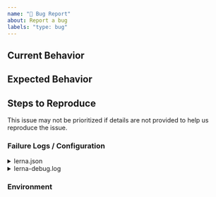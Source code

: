 ```yaml
---
name: "🐞 Bug Report"
about: Report a bug
labels: "type: bug"
---
```


<!-- Please do your best to fill out all of the sections below! -->

## Current Behavior

<!-- What is the behavior that currently you experience? -->

## Expected Behavior

<!-- What is the behavior that you expect to happen? -->
<!-- Is this a regression? .i.e Did this used to be the behavior at one point?  -->

## Steps to Reproduce

<!-- Help us help you by making it easy for us to reproduce your issue! -->

<!-- Can you reproduce this on https://github.com/lerna/repro? -->
<!-- If so, open a PR with your changes and link it below. -->
<!-- If not, please provide a minimal Github repo of your own -->
<!-- At the very least, provide as much detail as possible to help us reproduce the issue -->

<!-- Remove this line -->

This issue may not be prioritized if details are not provided to help us reproduce the issue.

### Failure Logs / Configuration

<!-- Please include any relevant log snippets or files here. -->

<details><summary>lerna.json</summary><p>
<!-- browsers demand the next line be empty -->

```json
<!-- Please paste your `lerna.json` here -->
```

</p></details>

<details><summary>lerna-debug.log</summary><p>
<!-- browsers demand the next line be empty -->

```txt
<!-- If you have a `lerna-debug.log` available, please paste it here -->
<!-- Otherwise, feel free to delete this <details> block -->
```

</p></details>

### Environment

<!-- It's important for us to know the context in which you experience this behavior! -->
<!-- Please paste the result of running `npx lerna info` in your repo below! -->
